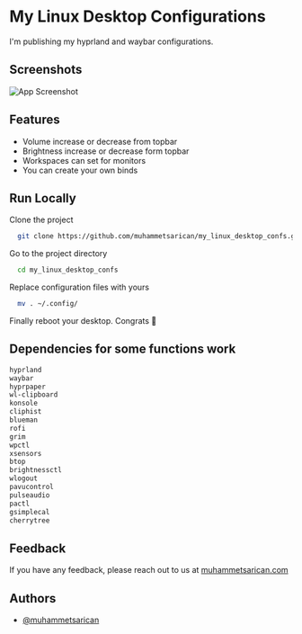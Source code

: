 # My Linux Desktop Configurations

I'm publishing my hyprland and waybar configurations.



## Screenshots

![App Screenshot](https://i.imgur.com/f3veigq.png)


## Features

- Volume increase or decrease from topbar
- Brightness increase or decrease form topbar
- Workspaces can set for monitors
- You can create your own binds


## Run Locally

Clone the project

```bash
  git clone https://github.com/muhammetsarican/my_linux_desktop_confs.git
```

Go to the project directory

```bash
  cd my_linux_desktop_confs
```

Replace configuration files with yours

```bash
  mv . ~/.config/
```

Finally reboot your desktop. Congrats 🎉


## Dependencies for some functions work

```bash
hyprland
waybar
hyprpaper
wl-clipboard
konsole
cliphist
blueman
rofi
grim
wpctl
xsensors
btop
brightnessctl
wlogout
pavucontrol
pulseaudio
pactl
gsimplecal
cherrytree
```
## Feedback

If you have any feedback, please reach out to us at [muhammetsarican.com](https://muhammetsarican.com/contact)


## Authors

- [@muhammetsarican](https://www.github.com/muhammetsarican)

